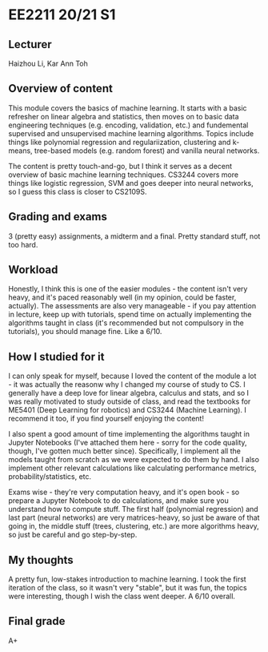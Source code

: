 # EE2211 20/21 S1

## Lecturer
Haizhou Li, Kar Ann Toh

## Overview of content

This module covers the basics of machine learning. It starts with a basic refresher on linear algebra and statistics, then moves on to basic data engineering techniques (e.g. encoding, validation, etc.) and fundemental supervised and unsupervised machine learning algorithms. Topics include things like polynomial regression and regulariization, clustering and k-means, tree-based models (e.g. random forest) and vanilla neural networks.

The content is pretty touch-and-go, but I think it serves as a decent overview of basic machine learning techniques. CS3244 covers more things like logistic regression, SVM and goes deeper into neural networks, so I guess this class is closer to CS2109S. 

## Grading and exams
3 (pretty easy) assignments, a midterm and a final. Pretty standard stuff, not too hard. 

## Workload 

Honestly, I think this is one of the easier modules - the content isn't very heavy, and it's paced reasonably well (in my opinion, could be faster, actually). The assessments are also very manageable - if you pay attention in lecture, keep up with tutorials, spend time on actually implementing the algorithms taught in class (it's recommended but not compulsory in the tutorials), you should manage fine. Like a 6/10. 

## How I studied for it

I can only speak for myself, because I loved the content of the module a lot - it was actually the reasonw why I changed my course of study to CS. I generally have a deep love for linear algebra, calculus and stats, and so I was really motivated to study outside of class, and read the textbooks for ME5401 (Deep Learning for robotics) and CS3244 (Machine Learning). I recommend it too, if you find yourself enjoying the content! 

I also spent a good amount of time implementing the algorithms taught in Jupyter Notebooks (I've attached them here - sorry for the code quality, though, I've gotten much better since). Specifically, I implement all the models taught from scratch as we were expected to do them by hand. I also implement other relevant calculations like calculating performance metrics, probability/statistics, etc. 

Exams wise - they're very computation heavy, and it's open book - so prepare a Jupyter Notebook to do calculations, and make sure you understand how to compute stuff. The first half (polynomial regression) and last part (neural networks) are very matrices-heavy, so just be aware of that going in, the middle stuff (trees, clustering, etc.) are more algorithms heavy, so just be careful and go step-by-step. 

## My thoughts

A pretty fun, low-stakes introduction to machine learning. I took the first iteration of the class, so it wasn't very "stable", but it was fun, the topics were interesting, though I wish the class went deeper. A 6/10 overall. 

## Final grade 
A+
